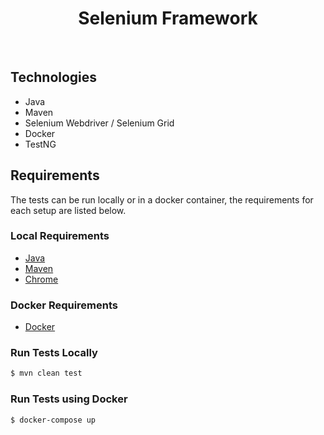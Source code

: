 <h1 align="center"> Selenium Framework </h1> <br>




## Technologies


* Java
* Maven
* Selenium Webdriver / Selenium Grid
* Docker
* TestNG



## Requirements
The tests can be run locally or in a docker container, the requirements for each setup are listed below.




### Local Requirements
* [Java](http://www.oracle.com/technetwork/java/javase/downloads/jdk8-downloads-2133151.html)
* [Maven](https://maven.apache.org/download.cgi)
* [Chrome](https://www.google.com/chrome/)


### Docker Requirements
* [Docker](https://www.docker.com/get-docker)



### Run Tests Locally
```bash
$ mvn clean test
```


### Run Tests using Docker

```bash
$ docker-compose up
```




